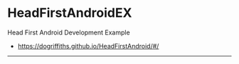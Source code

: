 # HeadFirstAndroidEX
Head First Android Development Example

- https://dogriffiths.github.io/HeadFirstAndroid/#/

--- 

